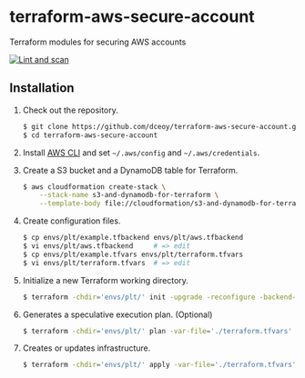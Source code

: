 terraform-aws-secure-account
============================

Terraform modules for securing AWS accounts

[![Lint and scan](https://github.com/dceoy/terraform-aws-secure-account/actions/workflows/lint-and-scan.yml/badge.svg)](https://github.com/dceoy/terraform-aws-secure-account/actions/workflows/lint-and-scan.yml)

Installation
------------

1.  Check out the repository.

    ```sh
    $ git clone https://github.com/dceoy/terraform-aws-secure-account.git
    $ cd terraform-aws-secure-account
    ````

2.  Install [AWS CLI](https://aws.amazon.com/cli/) and set `~/.aws/config` and `~/.aws/credentials`.

3.  Create a S3 bucket and a DynamoDB table for Terraform.

    ```sh
    $ aws cloudformation create-stack \
        --stack-name s3-and-dynamodb-for-terraform \
        --template-body file://cloudformation/s3-and-dynamodb-for-terraform.cfn.yml
    ```

4.  Create configuration files.

    ```sh
    $ cp envs/plt/example.tfbackend envs/plt/aws.tfbackend
    $ vi envs/plt/aws.tfbackend     # => edit
    $ cp envs/plt/example.tfvars envs/plt/terraform.tfvars
    $ vi envs/plt/terraform.tfvars  # => edit
    ```

5.  Initialize a new Terraform working directory.

    ```sh
    $ terraform -chdir='envs/plt/' init -upgrade -reconfigure -backend-config='./aws.tfbackend'
    ```

6.  Generates a speculative execution plan. (Optional)

    ```sh
    $ terraform -chdir='envs/plt/' plan -var-file='./terraform.tfvars'
    ```

7.  Creates or updates infrastructure.

    ```sh
    $ terraform -chdir='envs/plt/' apply -var-file='./terraform.tfvars' -auto-approve
    ```
